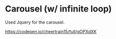 # Carousel (w/ infinite loop)

Used Jquery for the carousel.

https://codepen.io/cheertrain15/full/gOPXdXK
